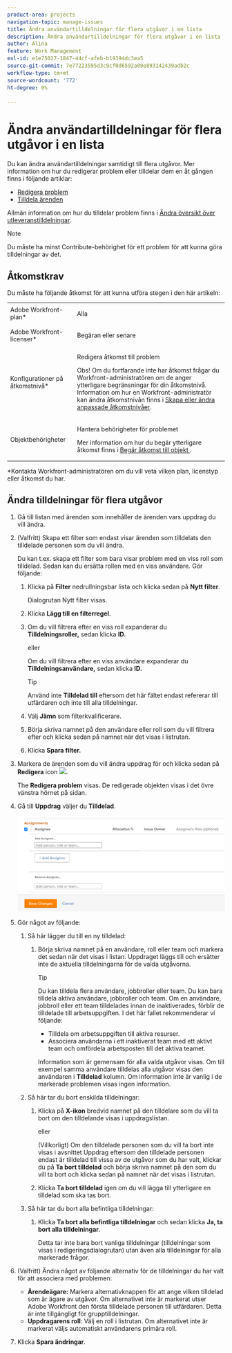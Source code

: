 ```yaml
---
product-area: projects
navigation-topic: manage-issues
title: Ändra användartilldelningar för flera utgåvor i en lista
description: Ändra användartilldelningar för flera utgåvor i en lista
author: Alina
feature: Work Management
exl-id: e1e75027-1847-44cf-afeb-b19394dc3ea5
source-git-commit: 7e77223595d3c9cf0d6592a09e893142439adb2c
workflow-type: tm+mt
source-wordcount: '772'
ht-degree: 0%

---
```


# Ändra användartilldelningar för flera utgåvor i en lista

<!--
<p data-mc-conditions="QuicksilverOrClassic.Draft mode">(NOTE: similar article exists for tasks)</p>
-->

Du kan ändra användartilldelningar samtidigt till flera utgåvor. Mer information om hur du redigerar problem eller tilldelar dem en åt gången finns i följande artiklar:

* [Redigera problem](../../../manage-work/issues/manage-issues/edit-issues.md)
* [Tilldela ärenden](../../../manage-work/issues/manage-issues/assign-issues.md)

Allmän information om hur du tilldelar problem finns i [Ändra översikt över utleveranstilldelningar](../../../manage-work/issues/manage-issues/modify-issue-assignments-overview.md).

>[!NOTE]
>
>Du måste ha minst Contribute-behörighet för ett problem för att kunna göra tilldelningar av det.

## Åtkomstkrav

Du måste ha följande åtkomst för att kunna utföra stegen i den här artikeln:

<table style="table-layout:auto"> 
 <col> 
 <col> 
 <tbody> 
  <tr> 
   <td role="rowheader">Adobe Workfront-plan*</td> 
   <td> <p>Alla </p> </td> 
  </tr> 
  <tr> 
   <td role="rowheader">Adobe Workfront-licenser*</td> 
   <td> <p>Begäran eller senare</p> </td> 
  </tr> 
  <tr> 
   <td role="rowheader">Konfigurationer på åtkomstnivå*</td> 
   <td> <p>Redigera åtkomst till problem</p> <p>Obs! Om du fortfarande inte har åtkomst frågar du Workfront-administratören om de anger ytterligare begränsningar för din åtkomstnivå. Information om hur en Workfront-administratör kan ändra åtkomstnivån finns i <a href="../../../administration-and-setup/add-users/configure-and-grant-access/create-modify-access-levels.md" class="MCXref xref">Skapa eller ändra anpassade åtkomstnivåer</a>.</p> </td> 
  </tr> 
  <tr> 
   <td role="rowheader">Objektbehörigheter</td> 
   <td> <p>Hantera behörigheter för problemet</p> <p>Mer information om hur du begär ytterligare åtkomst finns i <a href="../../../workfront-basics/grant-and-request-access-to-objects/request-access.md" class="MCXref xref">Begär åtkomst till objekt </a>.</p> </td> 
  </tr> 
 </tbody> 
</table>

&#42;Kontakta Workfront-administratören om du vill veta vilken plan, licenstyp eller åtkomst du har.

<!--
<div data-mc-conditions="QuicksilverOrClassic.Draft mode">
<h2>When to modify user assignments on issues</h2>
<p>(NOTE:&nbsp;drafted and moved to the overview article: Modify issue assignments overview)</p>
<p>You might want to modify the user assignments for multiple issues for a variety of&nbsp;reasons, including the following:</p>
<ul>
<li>Users join or leave&nbsp;your team</li>
<li>A user takes a vacation that extends beyond the issue&nbsp;due dates</li>
<li>A specific role or user is set as the assignee for multiple issues and you want to quickly modify all items to be assigned to a different user or role</li>
</ul>
</div>
-->

## Ändra tilldelningar för flera utgåvor

1. Gå till listan med ärenden som innehåller de ärenden vars uppdrag du vill ändra.
1. (Valfritt) Skapa ett filter som endast visar ärenden som tilldelats den tilldelade personen som du vill ändra.

   Du kan t.ex. skapa ett filter som bara visar problem med en viss roll som tilldelad. Sedan kan du ersätta rollen med en viss användare. Gör följande:

   1. Klicka på **Filter** nedrullningsbar lista och klicka sedan på **Nytt filter**.

      Dialogrutan Nytt filter visas.

   1. Klicka **Lägg till en filterregel.**
   1. Om du vill filtrera efter en viss roll expanderar du **Tilldelningsroller,** sedan klicka **ID.**

      eller

      Om du vill filtrera efter en viss användare expanderar du **Tilldelningsanvändare,** sedan klicka **ID.**

      >[!TIP]
      >
      >Använd inte **Tilldelad till** eftersom det här fältet endast refererar till utfärdaren och inte till alla tilldelningar.

   1. Välj **Jämn** som filterkvalificerare.
   1. Börja skriva namnet på den användare eller roll som du vill filtrera efter och klicka sedan på namnet när det visas i listrutan.
   1. Klicka **Spara filter.**

1. Markera de ärenden som du vill ändra uppdrag för och klicka sedan på **Redigera** icon ![](assets/qs-edit-icon.png).

   The **Redigera problem** visas. De redigerade objekten visas i det övre vänstra hörnet på sidan.

1. Gå till **Uppdrag** väljer du **Tilldelad**.

   ![](assets/classic-assignmens-area-on-edit-box-350x119.png)

1. Gör något av följande:

   1. Så här lägger du till en ny tilldelad:

      1. Börja skriva namnet på en användare, roll eller team och markera det sedan när det visas i listan. Uppdraget läggs till och ersätter inte de aktuella tilldelningarna för de valda utgåvorna.

         >[!TIP]
         Du kan tilldela flera användare, jobbroller eller team. Du kan bara tilldela aktiva användare, jobbroller och team.
         Om en användare, jobbroll eller ett team tilldelades innan de inaktiverades, förblir de tilldelade till arbetsuppgiften. I det här fallet rekommenderar vi följande:
         * Tilldela om arbetsuppgiften till aktiva resurser.
         * Associera användarna i ett inaktiverat team med ett aktivt team och omfördela arbetsposten till det aktiva teamet.


         Information som är gemensam för alla valda utgåvor visas. Om till exempel samma användare tilldelas alla utgåvor visas den användaren i **Tilldelad** kolumn. Om information inte är vanlig i de markerade problemen visas ingen information.
   1. Så här tar du bort enskilda tilldelningar:

      1. Klicka på **X-ikon** bredvid namnet på den tilldelare som du vill ta bort om den tilldelande visas i uppdragslistan.

         eller

         (Villkorligt) Om den tilldelade personen som du vill ta bort inte visas i avsnittet Uppdrag eftersom den tilldelade personen endast är tilldelad till vissa av de utgåvor som du har valt, klickar du på **Ta bort tilldelad** och börja skriva namnet på den som du vill ta bort och klicka sedan på namnet när det visas i listrutan.

      1. Klicka **Ta bort tilldelad** igen om du vill lägga till ytterligare en tilldelad som ska tas bort.
   1. Så här tar du bort alla befintliga tilldelningar:

      1. Klicka **Ta bort alla befintliga tilldelningar** och sedan klicka **Ja, ta bort alla tilldelningar**.

         Detta tar inte bara bort vanliga tilldelningar (tilldelningar som visas i redigeringsdialogrutan) utan även alla tilldelningar för alla markerade frågor.



1. (Valfritt) Ändra något av följande alternativ för de tilldelningar du har valt för att associera med problemen:

   * **Ärendeägare:** Markera alternativknappen för att ange vilken tilldelad som är ägare av utgåvor. Om alternativet inte är markerat utser Adobe Workfront den första tilldelade personen till utfärdaren. Detta är inte tillgängligt för grupptilldelningar.
   * **Uppdragarens roll**: Välj en roll i listrutan. Om alternativet inte är markerat väljs automatiskt användarens primära roll.

1. Klicka **Spara ändringar**.
